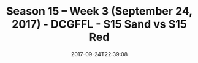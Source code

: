 ---
title: Season 15 – Week 3 (September 24, 2017) - DCGFFL - S15 Sand vs S15 Red
teams-score:
- team: _teams/s15-sand.md
  score: 25
- team: _teams/s15-red.md
  score: 13
mvp: Mike Osorio, Andy Allen
game-ball: Daniel Haney, Ken Mitchell
sportsperson: TJ Baggett, Andy Smith
season: 15
week: 3
date: '2017-09-24T22:39:08'
pageid: season-15-week-3-september-24-2017-5696-vs-5693
---